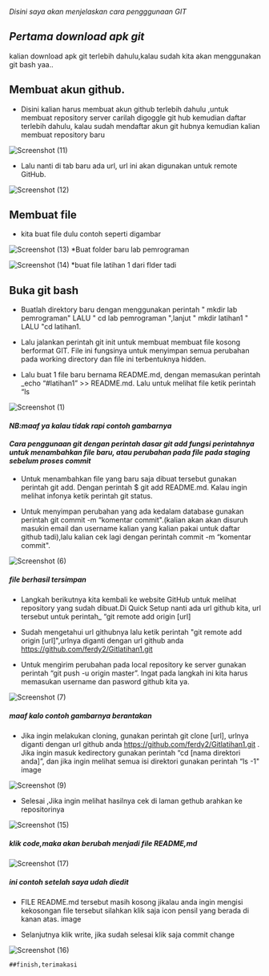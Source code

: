 *Disini saya akan menjelaskan cara pengggunaan GIT*

## *Pertama download apk git*

kalian download apk git terlebih dahulu,kalau sudah kita akan menggunakan git bash yaa..

## Membuat akun github.

- Disini kalian harus membuat akun github terlebih dahulu ,untuk membuat repository server carilah digoggle git hub kemudian daftar terlebih dahulu,
kalau sudah mendaftar akun git hubnya kemudian kalian membuat repository baru

![Screenshot (11)](https://user-images.githubusercontent.com/115714443/196077347-aa017877-f513-43c3-811d-6297595be26f.png)

- Lalu nanti di tab baru ada url, url ini akan digunakan untuk remote GitHub.

![Screenshot (12)](https://user-images.githubusercontent.com/115714443/196077659-0abbc672-a91c-4806-9c48-f74f0259bf77.png)

## Membuat file

- kita buat file dulu contoh seperti digambar

![Screenshot (13)](https://user-images.githubusercontent.com/115714443/196080310-8cb59fc2-2c5f-42ba-bd36-a35b77c9206b.png)
*Buat folder baru lab pemrograman
 
![Screenshot (14)](https://user-images.githubusercontent.com/115714443/196080325-5d633bcc-f0a9-4f09-85f8-86b4c82d93d8.png)
*buat file latihan 1 dari flder tadi

## Buka git bash

- Buatlah direktory baru dengan menggunakan perintah " mkdir lab pemrograman" LALU " cd lab pemrograman ",lanjut " mkdir latihan1 " LALU "cd latihan1.

- Lalu jalankan perintah git init untuk membuat membuat file kosong berformat GIT. File ini fungsinya untuk menyimpan semua perubahan pada working directory dan file     ini terbentuknya hidden.

- Lalu buat 1 file baru bernama README.md, dengan memasukan perintah _echo “#latihan1” >> README.md. Lalu untuk melihat file ketik perintah “ls

![Screenshot (1)](https://user-images.githubusercontent.com/115714443/196081283-f14c5a1e-c1c1-4c71-ab8d-5bb6de49ce61.png)
#### *NB:maaf ya kalau tidak rapi contoh gambarnya*
#### *Cara penggunaan git dengan perintah dasar git add fungsi perintahnya untuk menambahkan file baru, atau perubahan pada file pada staging sebelum proses commit*

- Untuk menambahkan file yang baru saja dibuat tersebut gunakan perintah git add. Dengan perintah $ git add README.md. Kalau ingin melihat infonya ketik perintah git status.

- Untuk menyimpan perubahan yang ada kedalam database gunakan perintah git commit -m “komentar commit".(kalian akan akan disuruh masukin email dan username kalian yang
  kalian pakai untuk daftar github tadi),lalu kalian cek lagi dengan perintah commit -m “komentar commit".

![Screenshot (6)](https://user-images.githubusercontent.com/115714443/196082795-2661effb-8820-44ce-bbe2-e2cd89fc948a.png)
  ##### *file berhasil tersimpan*
  
- Langkah berikutnya kita kembali ke website GitHub untuk melihat repository yang sudah dibuat.Di Quick Setup nanti ada url github kita, url tersebut untuk         perintah_ “git remote add origin [url] 
 
- Sudah mengetahui url githubnya lalu ketik perintah "git remote add origin [url]",urlnya diganti dengan url github anda https://github.com/ferdy2/Gitlatihan1.git

- Untuk mengirim perubahan pada local repository ke server gunakan perintah “git push -u origin master”. Ingat pada langkah ini kita harus memasukan username dan pasword github kita ya.

![Screenshot (7)](https://user-images.githubusercontent.com/115714443/196121644-a9691fe8-f88e-4678-8be3-0fe95b4100a6.png)
##### *maaf kalo contoh gambarnya berantakan*

- Jika ingin melakukan cloning, gunakan perintah git clone [url], urlnya diganti dengan url github anda https://github.com/ferdy2/Gitlatihan1.git . Jika ingin masuk kedirectory gunakan perintah “cd [nama direktori anda]”, dan jika ingin melihat semua isi direktori gunakan perintah “ls -1" image

![Screenshot (9)](https://user-images.githubusercontent.com/115714443/196126881-643a29d3-3b39-4591-8e77-996559e6da05.png)

- Selesai ,Jika ingin melihat hasilnya cek di laman gethub arahkan ke repositorinya

![Screenshot (15)](https://user-images.githubusercontent.com/115714443/196122774-9d5f09a5-ec81-4c46-b363-37af8e8e8534.png)
##### *klik code,maka akan berubah menjadi file README,md*

![Screenshot (17)](https://user-images.githubusercontent.com/115714443/196127683-e60ee6fc-5371-40e1-a50b-9f99bdd3a0ee.png)

##### *ini contoh setelah saya udah diedit*

- FILE README.md tersebut masih kosong jikalau anda ingin mengisi kekosongan file tersebut silahkan klik saja icon pensil yang berada di kanan atas.
image

- Selanjutnya klik write, jika sudah selesai klik saja commit change

![Screenshot (16)](https://user-images.githubusercontent.com/115714443/196122988-de2c9a54-da66-4798-be2d-625843a834ac.png)

    ##finish,terimakasi 
